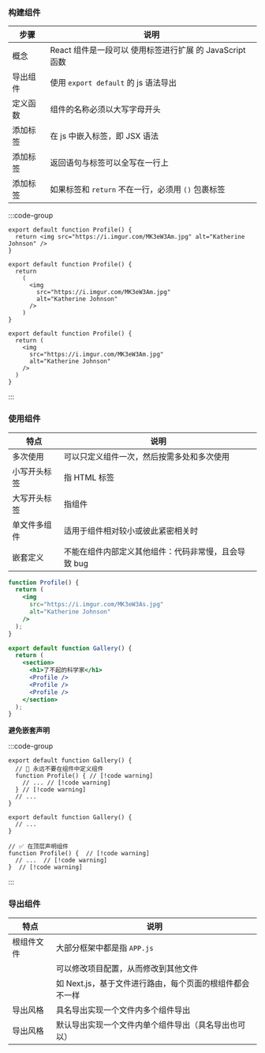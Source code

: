 ### 构建组件

| 步骤     | 说明                                                     |
| -------- | -------------------------------------------------------- |
| 概念     | React 组件是一段可以 使用标签进行扩展 的 JavaScript 函数 |
| 导出组件 | 使用 `export default` 的 js 语法导出                     |
| 定义函数 | 组件的名称必须以大写字母开头                             |
| 添加标签 | 在 js 中嵌入标签，即 JSX 语法                            |
| 添加标签 | 返回语句与标签可以全写在一行上                           |
| 添加标签 | 如果标签和 `return` 不在一行，必须用 `()` 包裹标签       |



:::code-group

```[同行导出]javascript
export default function Profile() {
  return <img src="https://i.imgur.com/MK3eW3Am.jpg" alt="Katherine Johnson" />
}
```

```[非同行导出×]jsx
export default function Profile() {
  return 
    (
      <img
        src="https://i.imgur.com/MK3eW3Am.jpg"
        alt="Katherine Johnson"
      />
    )
}
```

```[非同行导出√]javascript
export default function Profile() {
  return (
    <img
      src="https://i.imgur.com/MK3eW3Am.jpg"
      alt="Katherine Johnson"
    />
  )
}
```

:::



### 使用组件

| 特点         | 说明                                                 |
| ------------ | ---------------------------------------------------- |
| 多次使用     | 可以只定义组件一次，然后按需多处和多次使用           |
| 小写开头标签 | 指 HTML 标签                                         |
| 大写开头标签 | 指组件                                               |
| 单文件多组件 | 适用于组件相对较小或彼此紧密相关时                   |
| 嵌套定义     | 不能在组件内部定义其他组件：代码非常慢，且会导致 bug |

```jsx
function Profile() {
  return (
    <img
      src="https://i.imgur.com/MK3eW3As.jpg"
      alt="Katherine Johnson"
    />
  );
}

export default function Gallery() {
  return (
    <section>
      <h1>了不起的科学家</h1>
      <Profile />
      <Profile />
      <Profile />
    </section>
  );
}
```



**避免嵌套声明**

:::code-group

```[错误方式]jsx
export default function Gallery() {
  // 🔴 永远不要在组件中定义组件
  function Profile() { // [!code warning]
    // ... // [!code warning]
  } // [!code warning]
  // ...
}
```

```[正确方式]jsx
export default function Gallery() {
  // ...
}

// ✅ 在顶层声明组件
function Profile() {  // [!code warning]
  // ...  // [!code warning]
}  // [!code warning]
```

:::



### 导出组件

| 特点       | 说明                                                     |
| ---------- | -------------------------------------------------------- |
| 根组件文件 | 大部分框架中都是指 `APP.js`                              |
|            | 可以修改项目配置，从而修改到其他文件                     |
|            | 如 Next.js，基于文件进行路由，每个页面的根组件都会不一样 |
| 导出风格   | 具名导出实现一个文件内多个组件导出                       |
| 导出风格   | 默认导出实现一个文件内单个组件导出（具名导出也可以）     |

